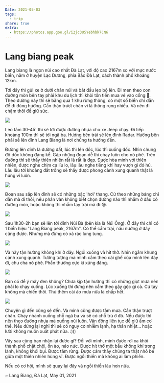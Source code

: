 ```yaml
---
Date: 2021-05-03
tags:
  - trip
share: true
extra:
  - https://photos.app.goo.gl/i2jc3U5Yebhbk7CN6
---
```


# Lang biang peak

Lang biang là ngọn núi cao nhất Đà Lạt, với độ cao 2167m so với mực nước biển, nằm ở huyện Lạc Dương, phía Bắc Đà Lạt, cách thành phố khoảng 12km.

Tới đây thì gửi xe ở dưới chân núi và bắt đầu leo bộ lên. Đi men theo con đường mòn bên tay phải khu du lịch thì khỏi tốn tiền mua vé vào cổng 🙂. Theo đường này thì sẽ băng qua 1 khu rừng thông, có một số biển chỉ dẫn để đi đúng hướng. Cẩn thận trượt chân vì lá thông rụng nhiều. Và nên đi chậm thôi để giữ sức.

![](https://i.imgur.com/Y2hH12h.jpg)


Leo tầm 30-45' thì sẽ tới được đường nhựa cho xe Jeep chạy. Đi tiếp khoảng 100m thì sẽ tới ngã ba. Hướng bên trái sẽ lên đỉnh Radar. Hướng bên phải sẽ lên đỉnh Lang Biang là nơi chúng ta hướng đến.

Đường lên đỉnh là đường đất, lúc thì lên dốc, lúc thì xuống dốc. Nhìn chung độ dốc không đáng kể.  Gặp những đoạn dễ thì chạy luôn cho nó phê. Trên đường thì sẽ thấy thiên nhiên rất là rất là đẹp. Được hòa mình với thiên nhiên, được nghe chim ca líu lo, lâu lâu nghe tiếng khỉ hay vượn gì đó hú. Lâu lâu tới khoảng đất trống sẽ thấy được phong cảnh xung quanh thật là hung vĩ luôn.

![](https://i.imgur.com/PPHUnpp.jpg)


Đoạn sau sắp lên đỉnh sẽ có những bậc 'hơi' thang. Cứ theo những bảng chỉ dẫn mà đi thôi, nếu phân vân không biết chọn đường nào thì nhắm ở đâu có đường mòn, hoặc không thì nhắm tay trái mà đi 😎.

![](https://i.imgur.com/aRSL1cT.jpg)


Sau 1h30-2h bạn sẽ lên tới đỉnh Núi Bà (bên kia là Núi Ông). Ở đây thì chỉ có 1 biển hiệu "Lang Biang peak, 2167m". Có thể cắm trại, nấu nướng ở đây cũng được. Nhưng mà đừng có xả rác lung tung.

![](https://i.imgur.com/2YwarZN.jpg)

Và hãy tận hưởng không khí ở đây. Ngồi xuống và hít thở. Nhìn ngắm khung cảnh xung quanh. Tưởng tượng mà mình cầm theo cái ghế của mình lên đây đi, chu cha nó phê. Phần thường cực kì xứng đáng.

![](https://i.imgur.com/ECALpzO.jpg)


Bạn có để ý mây đen không? Chưa kịp tận hưởng thì có những giọt mưa nên phải lo chạy xuống. Lúc xuống thì đừng nên cầm theo gậy gộc gì cả. Cứ tay không mà chiến thôi. Thủ thêm cái áo mưa nữa là chấp hết.

![](https://i.imgur.com/LlsbvpF.jpg)


Chuyện gì đến cũng sẽ đến. Và mình cũng được tắm mưa. Cẩn thận trượt chân. Chạy nhanh xuống chỗ ngã ba và sẽ có chỗ trú ở đó. Nếu được thì nên theo đường nhựa mà xuống núi luôn. Vận động liên tục để giữ ấm cơ thể. Nếu dừng lại nghỉ thì sẽ có nguy cơ nhiễm lạnh, hạ thân nhiệt... hoặc lười không muốn xuất phát nữa. :)))

Vậy sau cùng bạn nhận lại được gì? Đối với mình, mình được rời xa khỏi thành phố chật chội, ồn ào, náo nức. Được hít thở một bầu không khí trong lành, không khói bụi. Được tắm rừng. Được cảm thấy chúng ta thật nhỏ bé giữa một thiên nhiên hùng vĩ. Được ngồi thiền mà không ai làm phiền.

Nếu có cơ hội, mình sẽ quay lại đây và ngồi thiền lâu hơn nữa.

~ Lang Biang, Đà Lạt, May 01, 2021


